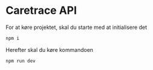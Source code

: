 # Caretrace API
For at køre projektet, skal du starte med at initialisere det
```sh
npm i
```

Herefter skal du køre kommandoen
```sh
npm run dev
```